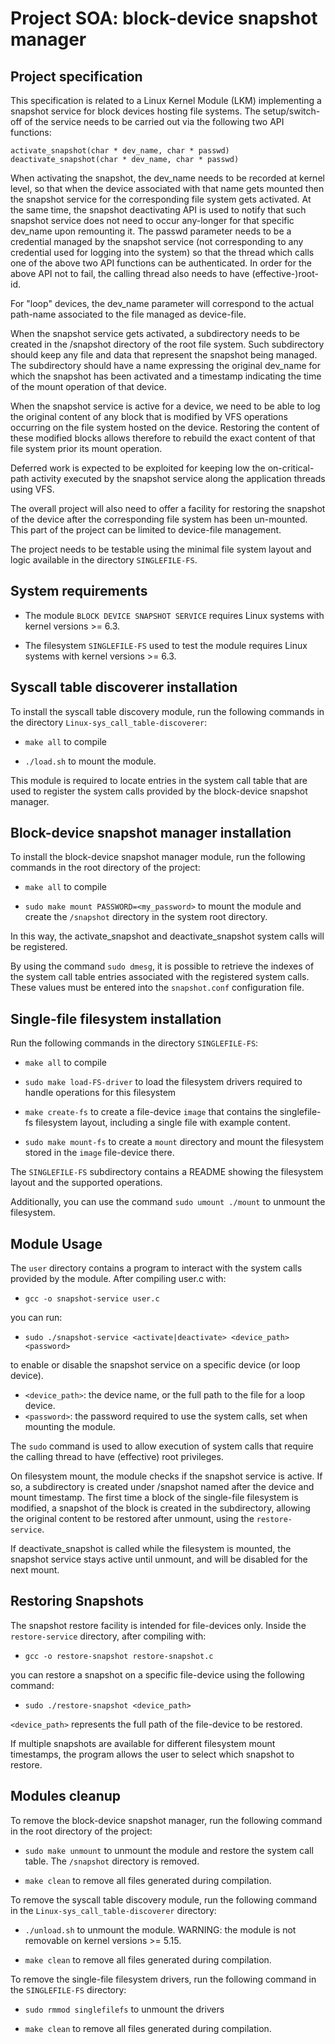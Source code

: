 # Project SOA: block-device snapshot manager

 ## Project specification
 This specification is related to a Linux Kernel Module (LKM) implementing a snapshot service for block devices hosting file systems. The setup/switch-off of the service needs to be carried out via the following two API functions:

    activate_snapshot(char * dev_name, char * passwd)
    deactivate_snapshot(char * dev_name, char * passwd) 

When activating the snapshot, the dev_name needs to be recorded at kernel level, so that when the device associated with that name gets mounted then the snapshot service for the corresponding file system gets activated. At the same time, the snapshot deactivating API is used to notify that such snapshot service does not need to occur any-longer for that specific dev_name upon remounting it. The passwd parameter needs to be a credential managed by the snapshot service (not corresponding to any credential used for logging into the system) so that the thread which calls one of the above two API functions can be authenticated. In order for the above API not to fail, the calling thread also needs to have (effective-)root-id.

For "loop" devices, the dev_name parameter will correspond to the actual path-name associated to the file managed as device-file.

When the snapshot service gets activated, a subdirectory needs to be created in the /snapshot directory of the root file system. Such subdirectory should keep any file and data that represent the snapshot being managed. The subdirectory should have a name expressing the original dev_name for which the snapshot has been activated and a timestamp indicating the time of the mount operation of that device.

When the snapshot service is active for a device, we need to be able to log the original content of any block that is modified by VFS operations occurring on the file system hosted on the device. Restoring the content of these modified blocks allows therefore to rebuild the exact content of that file system prior its mount operation.

Deferred work is expected to be exploited for keeping low the on-critical-path activity executed by the snapshot service along the application threads using VFS.

The overall project will also need to offer a facility for restoring the snapshot of the device after the corresponding file system has been un-mounted. This part of the project can be limited to device-file management.

The project needs to be testable using the minimal file system layout and logic available in the directory `SINGLEFILE-FS`.


## System requirements
- The module `BLOCK DEVICE SNAPSHOT SERVICE` requires Linux systems with kernel versions >= 6.3.

- The filesystem `SINGLEFILE-FS` used to test the module requires Linux systems with kernel versions >= 6.3.


## Syscall table discoverer installation
To install the syscall table discovery module, run the following commands in the directory `Linux-sys_call_table-discoverer`:
- `make all` to compile

- `./load.sh` to mount the module.

This module is required to locate entries in the system call table that are used to register the system calls provided by the block-device snapshot manager.

## Block-device snapshot manager installation
To install the block-device snapshot manager module, run the following commands in the root directory of the project:
- `make all` to compile

- `sudo make mount PASSWORD=<my_password>` to mount the module and create the `/snapshot` directory in the system root directory.

In this way, the activate_snapshot and deactivate_snapshot system calls will be registered.

By using the command `sudo dmesg`, it is possible to retrieve the indexes of the system call table entries associated with the registered system calls. These values must be entered into the `snapshot.conf` configuration file.

## Single-file filesystem installation
Run the following commands in the directory `SINGLEFILE-FS`:
- `make all` to compile

- `sudo make load-FS-driver` to load the filesystem drivers required to handle operations for this filesystem

- `make create-fs` to create a file-device `image` that contains the singlefile-fs filesystem layout, including a single file with example content.

- `sudo make mount-fs` to create a `mount` directory and mount the filesystem stored in the `image` file-device there.

The `SINGLEFILE-FS` subdirectory contains a README showing the filesystem layout and the supported operations.

Additionally, you can use the command `sudo umount ./mount` to unmount the filesystem.

## Module Usage
The `user` directory contains a program to interact with the system calls provided by the module. After compiling user.c with:
- `gcc -o snapshot-service user.c`

you can run:
- `sudo ./snapshot-service <activate|deactivate> <device_path> <password>`

to enable or disable the snapshot service on a specific device (or loop device).
- `<device_path>`: the device name, or the full path to the file for a loop device.
- `<password>`: the password required to use the system calls, set when mounting the module. 

The `sudo` command is used to allow execution of system calls that require the calling thread to have (effective) root privileges.

On filesystem mount, the module checks if the snapshot service is active. If so, a subdirectory is created under /snapshot named after the device and mount timestamp. The first time a block of the single-file filesystem is modified, a snapshot of the block is created in the subdirectory, allowing the original content to be restored after unmount, using the `restore-service`.

If deactivate_snapshot is called while the filesystem is mounted, the snapshot service stays active until unmount, and will be disabled for the next mount.

## Restoring Snapshots
The snapshot restore facility is intended for file-devices only. Inside the `restore-service` directory, after compiling with:
- `gcc -o restore-snapshot restore-snapshot.c`

you can restore a snapshot on a specific file-device using the following command:
- `sudo ./restore-snapshot <device_path>`

`<device_path>` represents the full path of the file-device to be restored.

If multiple snapshots are available for different filesystem mount timestamps, the program allows the user to select which snapshot to restore.

## Modules cleanup
To remove the block-device snapshot manager, run the following command in the root directory of the project:
- `sudo make unmount` to unmount the module and restore the system call table. The `/snapshot` directory is removed.

- `make clean` to remove all files generated during compilation.


To remove the syscall table discovery module, run the following command in the `Linux-sys_call_table-discoverer` directory:
- `./unload.sh` to unmount the module. WARNING: the module is not removable on kernel versions >= 5.15.

- `make clean` to remove all files generated during compilation.

To remove the single-file filesystem drivers, run the following command in the `SINGLEFILE-FS` directory:
- `sudo rmmod singlefilefs` to unmount the drivers

- `make clean` to remove all files generated during compilation.











